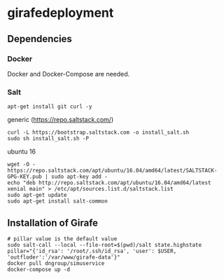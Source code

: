 # girafedeployment

## Dependencies

### Docker

Docker and Docker-Compose are needed.

### Salt
```
apt-get install git curl -y
```
generic (https://repo.saltstack.com/)
```
curl -L https://bootstrap.saltstack.com -o install_salt.sh
sudo sh install_salt.sh -P
```
ubuntu 16
```
wget -O - https://repo.saltstack.com/apt/ubuntu/16.04/amd64/latest/SALTSTACK-GPG-KEY.pub | sudo apt-key add -
echo "deb http://repo.saltstack.com/apt/ubuntu/16.04/amd64/latest xenial main" > /etc/apt/sources.list.d/saltstack.list
sudo apt-get update
sudo apt-get install salt-common
```

## Installation of Girafe
```
# pillar value is the default value
sudo salt-call --local --file-root=$(pwd)/salt state.highstate pillar="{'id_rsa': '/root/.ssh/id_rsa', 'user': $USER, 'outfloder':'/var/www/girafe-data'}"
docker pull dngroup/simuservice
docker-compose up -d
```

